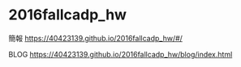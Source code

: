 # 2016fallcadp_hw
簡報 https://40423139.github.io/2016fallcadp_hw/#/ 

BLOG https://40423139.github.io/2016fallcadp_hw/blog/index.html
